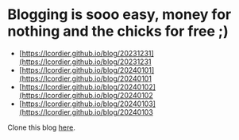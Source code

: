 # Blogging is sooo easy, money for nothing and the chicks for free ;)


* [https://lcordier.github.io/blog/20231231](https://lcordier.github.io/blog/20231231
* [https://lcordier.github.io/blog/20240101](https://lcordier.github.io/blog/20240101
* [https://lcordier.github.io/blog/20240102](https://lcordier.github.io/blog/20240102
* [https://lcordier.github.io/blog/20240103](https://lcordier.github.io/blog/20240103

Clone this blog [here](https://github.com/lcordier/blog).

